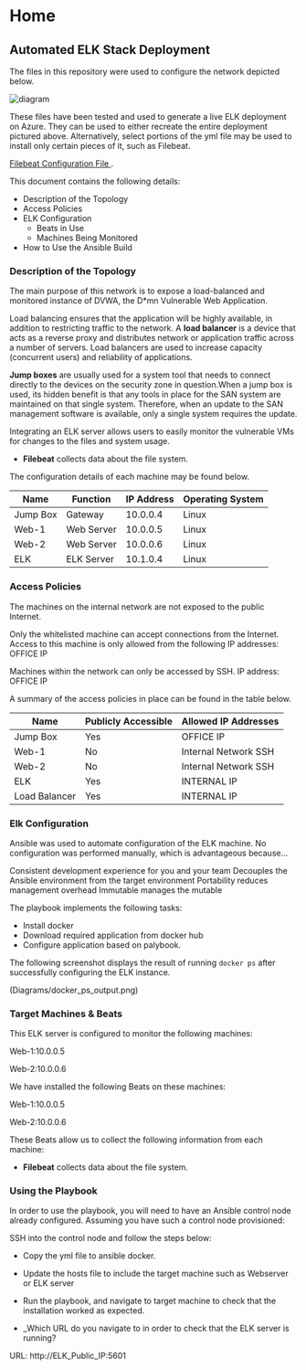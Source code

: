 # Home
## Automated ELK Stack Deployment

The files in this repository were used to configure the network depicted below.

![diagram](/Diagrams/app_diagram.jpg)

These files have been tested and used to generate a live ELK deployment on Azure. They can be used to either recreate the entire deployment pictured above. Alternatively, select portions of the yml file may be used to install only certain pieces of it, such as Filebeat.

  [Filebeat Configuration File ](Ansible/filebeat-playbook.yml).

This document contains the following details:
- Description of the Topology
- Access Policies
- ELK Configuration
  - Beats in Use
  - Machines Being Monitored
- How to Use the Ansible Build


### Description of the Topology

The main purpose of this network is to expose a load-balanced and monitored instance of DVWA, the D*mn Vulnerable Web Application.

Load balancing ensures that the application will be highly available, in addition to restricting traffic to the network.
A **load balancer** is a device that acts as a reverse proxy and distributes network or application traffic across a number of servers. Load balancers are used to increase capacity (concurrent users) and reliability of applications.

**Jump boxes** are usually used for a system tool that needs to connect directly to the devices on the security zone in question.When a jump box is used, its hidden benefit is that any tools in place for the SAN system are maintained on that single system. Therefore, when an update to the SAN management software is available, only a single system requires the update.

Integrating an ELK server allows users to easily monitor the vulnerable VMs for changes to the files and system usage.
- **Filebeat** collects data about the file system.

The configuration details of each machine may be found below.

| Name     | Function   | IP Address | Operating System |
|----------|------------|------------|------------------|
| Jump Box | Gateway    | 10.0.0.4   | Linux            |
| Web-1    | Web Server | 10.0.0.5   | Linux            |
| Web-2    | Web Server | 10.0.0.6   | Linux            |
| ELK      | ELK Server | 10.1.0.4   | Linux            |

### Access Policies

The machines on the internal network are not exposed to the public Internet. 

Only the whitelisted machine can accept connections from the Internet. Access to this machine is only allowed from the following IP addresses: OFFICE IP

Machines within the network can only be accessed by SSH.
IP address: OFFICE IP

A summary of the access policies in place can be found in the table below.

| Name          | Publicly Accessible | Allowed IP Addresses |
|---------------|---------------------|----------------------|
| Jump Box      | Yes                 | OFFICE IP            |
| Web-1         | No                  | Internal Network SSH |
| Web-2         | No                  | Internal Network SSH |
| ELK           | Yes                 | INTERNAL IP          |
| Load Balancer | Yes                 | INTERNAL IP          |

### Elk Configuration

Ansible was used to automate configuration of the ELK machine. No configuration was performed manually, which is advantageous because...

Consistent development experience for you and your team
Decouples the Ansible environment from the target environment
Portability reduces management overhead
Immutable manages the mutable

The playbook implements the following tasks:
- Install docker
- Download required application from docker hub
- Configure application based on palybook.

The following screenshot displays the result of running `docker ps` after successfully configuring the ELK instance.

(Diagrams/docker_ps_output.png)

### Target Machines & Beats
This ELK server is configured to monitor the following machines:

Web-1:10.0.0.5

Web-2:10.0.0.6

We have installed the following Beats on these machines:

Web-1:10.0.0.5

Web-2:10.0.0.6

These Beats allow us to collect the following information from each machine:

- **Filebeat** collects data about the file system.


### Using the Playbook
In order to use the playbook, you will need to have an Ansible control node already configured. Assuming you have such a control node provisioned: 

SSH into the control node and follow the steps below:
- Copy the yml file to ansible docker.
- Update the hosts file to include the target machine such as Webserver or ELK server
- Run the playbook, and navigate to target machine to check that the installation worked as expected.


- _Which URL do you navigate to in order to check that the ELK server is running?

URL: http://ELK_Public_IP:5601
